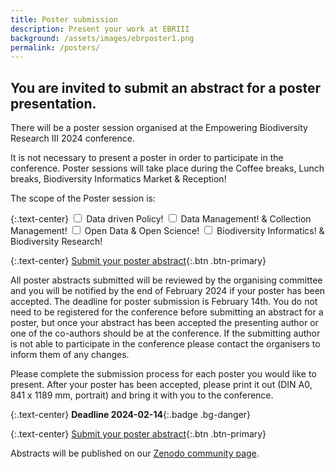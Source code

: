 ```yaml
---
title: Poster submission
description: Present your work at EBRIII
background: /assets/images/ebrposter1.png
permalink: /posters/
---
```


## You are invited to submit an abstract for a poster presentation.

There will be a poster session organised at the Empowering Biodiversity Research III 2024 conference.

It is not necessary to present a poster in order to participate in the conference. Poster sessions will take place during the Coffee breaks, Lunch breaks, Biodiversity Informatics Market & Reception!

The scope of the Poster session is:

{:.text-center}
<input type="checkbox" class="btn-check" id="btn-check-outlined" autocomplete="off">
<label class="btn btn-outline-primary" for="btn-check-outlined">Data driven Policy!</label>
<input type="checkbox" class="btn-check" id="btn-check-outlined" autocomplete="off">
<label class="btn btn-outline-primary" for="btn-check-outlined">Data Management! & Collection Management!</label>
<input type="checkbox" class="btn-check" id="btn-check-outlined" autocomplete="off">
<label class="btn btn-outline-primary" for="btn-check-outlined">Open Data & Open Science!</label>
<input type="checkbox" class="btn-check" id="btn-check-outlined" autocomplete="off">
<label class="btn btn-outline-primary" for="btn-check-outlined">Biodiversity Informatics! & Biodiversity Research!</label>

{:.text-center}
[Submit your poster abstract](https://forms.gle/v4H9UHLpRMUAU4Y26){:.btn .btn-primary}


All poster abstracts submitted will be reviewed by the organising committee and you will be notified by the end of February 2024 if your poster has been accepted. The deadline for poster submission is February 14th.
You do not need to be registered for the conference before submitting an abstract for a poster, but once your abstract has been accepted the presenting author or one of the co-authors should be at the conference.
If the submitting author is not able to participate in the conference please contact the organisers to inform them of any changes. 

Please complete the submission process for each poster you would like to present.
After your poster has been accepted, please print it out (DIN A0, 841 x 1189 mm, portrait) and bring it with you to the conference.

{:.text-center}
**Deadline 2024-02-14**{:.badge .bg-danger}

{:.text-center}
[Submit your poster abstract](https://forms.gle/v4H9UHLpRMUAU4Y26){:.btn .btn-primary}

Abstracts will be published on our [Zenodo community page](https://zenodo.org/communities/empoweringbiodiversityresearch).
